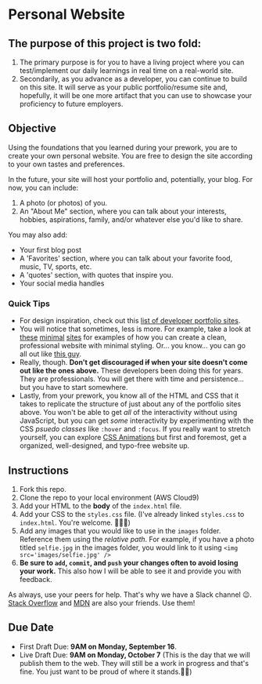 # Personal Website

## The purpose of this project is two fold:
1. The primary purpose is for you to have a living project where you can test/implement our daily learnings in real time on a real-world site.
2. Secondarily, as you advance as a developer, you can continue to build on this site. It will serve as your public portfolio/resume site and, hopefully, it will be one more artifact that you can use to showcase your proficiency to future employers.

## **Objective**
Using the foundations that you learned during your prework, you are to create your own personal website. You are free to design the site according to your own tastes and preferences.

In the future, your site will host your portfolio and, potentially, your blog. For now, you can include:
1. A photo (or photos) of you.
2. An "About Me" section, where you can talk about your interests, hobbies, aspirations, family, and/or whatever else you'd like to share.

You may also add:
* Your first blog post
* A 'Favorites' section, where you can talk about your favorite food, music, TV, sports, etc.
* A 'quotes' section, with quotes that inspire you.
* Your social media handles

### **Quick Tips**
* For design inspiration, check out this [list of developer portfolio sites](https://www.freecodecamp.org/news/15-web-developer-portfolios-to-inspire-you-137fb1743cae/).
* You will notice that sometimes, less is more. For example, take a look at [these](http://www.kathrynmcclintock.com/) [minimal](https://www.danielfischer.com/) [sites](https://benadam.me/) for examples of how you can create a clean, professional website with minimal styling. Or... you know... you can go all out like [this guy](https://jacekjeznach.com).
* Really, though. **Don't get discouraged ~~if~~ when your site doesn't come out like the ones above.** These developers been doing this for years. They are professionals. You will get there with time and persistence... but you have to start somewhere.
* Lastly, from your prework, you know all of the HTML and CSS that it takes to replicate the structure of just about any of the portfolio sites above. You won't be able to get _all_ of the interactivity without using JavaScript, but you can get _some_ interactivity by experimenting with the CSS _psuedo classes_ like `:hover` and `:focus`. If you really want to stretch yourself, you can explore [CSS Animations](https://css-tricks.com/video-screencasts/97-intro-to-css-animations/) but first and foremost, get a organized, well-designed, and typo-free website up.

## **Instructions**
1. Fork this repo.
2. Clone the repo to your local environment (AWS Cloud9)
3. Add your HTML to the **body** of the `index.html` file.
4. Add your CSS to the `styles.css` file. (I've already linked `styles.css` to `index.html`. You're welcome. 💁🏿‍♂️)
5. Add any images that you would like to use in the `images` folder. Reference them using the _relative path_. For example, if you have a photo titled `selfie.jpg` in the images folder, you would link to it using `<img src='images/selfie.jpg' />`
6. **Be sure to `add`, `commit`, and `push` your changes often to avoid losing your work.** This also how I will be able to see it and provide you with feedback.

As always, use your peers for help. That's why we have a Slack channel 😉. [Stack Overflow](https://stackoverflow.com/) and [MDN](https://developer.mozilla.org/en-US/docs/Web/CSS) are also your friends. Use them!

## **Due Date**
* First Draft Due: **9AM on Monday, September 16**.
* Live Draft Due: **9AM on Monday, October 7** (This is the day that we will publish them to the web. They will still be a work in progress and that's fine. You just want to be proud of where it stands.💪🏽)
